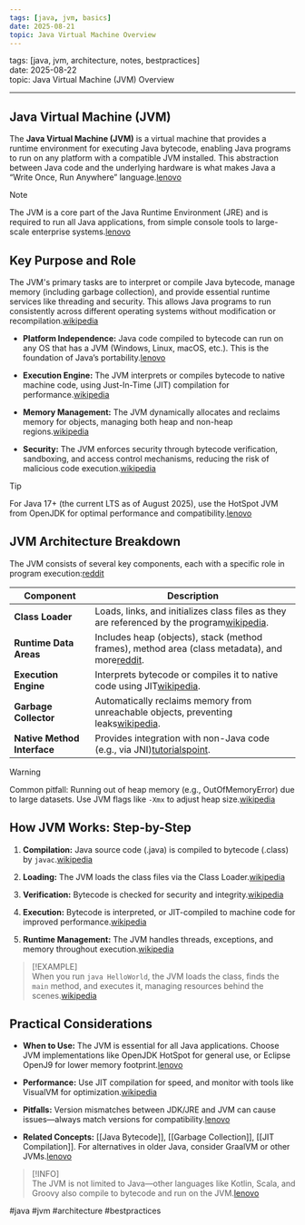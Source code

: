 ```yaml
---
tags: [java, jvm, basics]  
date: 2025-08-21  
topic: Java Virtual Machine Overview
---
```


tags: [java, jvm, architecture, notes, bestpractices]  
date: 2025-08-22  
topic: Java Virtual Machine (JVM) Overview

---

## Java Virtual Machine (JVM)

The **Java Virtual Machine (JVM)** is a virtual machine that provides a runtime environment for executing Java bytecode, enabling Java programs to run on any platform with a compatible JVM installed. This abstraction between Java code and the underlying hardware is what makes Java a “Write Once, Run Anywhere” language.[lenovo](https://www.lenovo.com/gb/en/glossary/jvm/)

> [!NOTE]  
> The JVM is a core part of the Java Runtime Environment (JRE) and is required to run all Java applications, from simple console tools to large-scale enterprise systems.[lenovo](https://www.lenovo.com/gb/en/glossary/jvm/)

## Key Purpose and Role

The JVM's primary tasks are to interpret or compile Java bytecode, manage memory (including garbage collection), and provide essential runtime services like threading and security. This allows Java programs to run consistently across different operating systems without modification or recompilation.[wikipedia](https://en.wikipedia.org/wiki/Java_virtual_machine)

- **Platform Independence:** Java code compiled to bytecode can run on any OS that has a JVM (Windows, Linux, macOS, etc.). This is the foundation of Java’s portability.[lenovo](https://www.lenovo.com/gb/en/glossary/jvm/)
    
- **Execution Engine:** The JVM interprets or compiles bytecode to native machine code, using Just-In-Time (JIT) compilation for performance.[wikipedia](https://en.wikipedia.org/wiki/Java_virtual_machine)
    
- **Memory Management:** The JVM dynamically allocates and reclaims memory for objects, managing both heap and non-heap regions.[wikipedia](https://en.wikipedia.org/wiki/Java_virtual_machine)
    
- **Security:** The JVM enforces security through bytecode verification, sandboxing, and access control mechanisms, reducing the risk of malicious code execution.[wikipedia](https://en.wikipedia.org/wiki/Java_virtual_machine)
    

> [!TIP]  
> For Java 17+ (the current LTS as of August 2025), use the HotSpot JVM from OpenJDK for optimal performance and compatibility.[lenovo](https://www.lenovo.com/gb/en/glossary/jvm/)

## JVM Architecture Breakdown

The JVM consists of several key components, each with a specific role in program execution:[reddit](https://www.reddit.com/r/javahelp/comments/8cen3k/what_exactly_is_the_java_virtual_machine_and_how/)

|Component|Description|
|---|---|
|**Class Loader**|Loads, links, and initializes class files as they are referenced by the program[wikipedia](https://en.wikipedia.org/wiki/Java_virtual_machine).|
|**Runtime Data Areas**|Includes heap (objects), stack (method frames), method area (class metadata), and more[reddit](https://www.reddit.com/r/javahelp/comments/8cen3k/what_exactly_is_the_java_virtual_machine_and_how/).|
|**Execution Engine**|Interprets bytecode or compiles it to native code using JIT[wikipedia](https://en.wikipedia.org/wiki/Java_virtual_machine).|
|**Garbage Collector**|Automatically reclaims memory from unreachable objects, preventing leaks[wikipedia](https://en.wikipedia.org/wiki/Java_virtual_machine).|
|**Native Method Interface**|Provides integration with non-Java code (e.g., via JNI)[tutorialspoint](https://www.tutorialspoint.com/java/java_jvm.htm).|

> [!WARNING]  
> Common pitfall: Running out of heap memory (e.g., OutOfMemoryError) due to large datasets. Use JVM flags like `-Xmx` to adjust heap size.[wikipedia](https://en.wikipedia.org/wiki/Java_virtual_machine)

## How JVM Works: Step-by-Step

1. **Compilation:** Java source code (.java) is compiled to bytecode (.class) by `javac`.[wikipedia](https://en.wikipedia.org/wiki/Java_virtual_machine)
    
2. **Loading:** The JVM loads the class files via the Class Loader.[wikipedia](https://en.wikipedia.org/wiki/Java_virtual_machine)
    
3. **Verification:** Bytecode is checked for security and integrity.[wikipedia](https://en.wikipedia.org/wiki/Java_virtual_machine)
    
4. **Execution:** Bytecode is interpreted, or JIT-compiled to machine code for improved performance.[wikipedia](https://en.wikipedia.org/wiki/Java_virtual_machine)
    
5. **Runtime Management:** The JVM handles threads, exceptions, and memory throughout execution.[wikipedia](https://en.wikipedia.org/wiki/Java_virtual_machine)
    

> [!EXAMPLE]  
> When you run `java HelloWorld`, the JVM loads the class, finds the `main` method, and executes it, managing resources behind the scenes.[wikipedia](https://en.wikipedia.org/wiki/Java_virtual_machine)

## Practical Considerations

- **When to Use:** The JVM is essential for all Java applications. Choose JVM implementations like OpenJDK HotSpot for general use, or Eclipse OpenJ9 for lower memory footprint.[lenovo](https://www.lenovo.com/gb/en/glossary/jvm/)
    
- **Performance:** Use JIT compilation for speed, and monitor with tools like VisualVM for optimization.[wikipedia](https://en.wikipedia.org/wiki/Java_virtual_machine)
    
- **Pitfalls:** Version mismatches between JDK/JRE and JVM can cause issues—always match versions for compatibility.[lenovo](https://www.lenovo.com/gb/en/glossary/jvm/)
    
- **Related Concepts:** [[Java Bytecode]], [[Garbage Collection]], [[JIT Compilation]]. For alternatives in older Java, consider GraalVM or other JVMs.[lenovo](https://www.lenovo.com/gb/en/glossary/jvm/)
    

> [!INFO]  
> The JVM is not limited to Java—other languages like Kotlin, Scala, and Groovy also compile to bytecode and run on the JVM.[lenovo](https://www.lenovo.com/gb/en/glossary/jvm/)


#java #jvm #architecture #bestpractices
